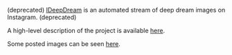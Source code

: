 <p>
  (deprecated) <a href="https://www.instagram.com/ideepdream/" target="_blank">IDeepDream</a>
  is an automated stream of deep dream images on Instagram. (deprecated)
</p>
<p>
  A high-level description of the project is available <a href="https://michelml.com/post?post=anautomatedstreamofdeepdreamimagesoninstagram" target="_blank">here</a>.
</p>
<p>
  Some posted images can be seen <a href="https://drive.google.com/open?id=13AFIeK70bsk4oV_92yUzEOwALXU7l0P3" target="_blank">here</a>. 
</p>
